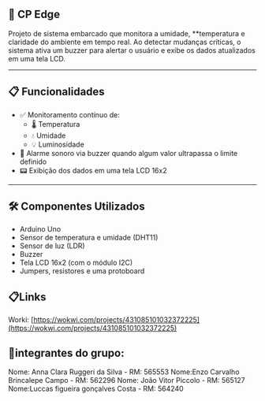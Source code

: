 
## 📡 CP Edge

Projeto de sistema embarcado que monitora a umidade, **temperatura e claridade do ambiente em tempo real. Ao detectar mudanças críticas, o sistema ativa um buzzer para alertar o usuário e exibe os dados atualizados em uma tela LCD.

---

## 📋 Funcionalidades

- ✅ Monitoramento contínuo de:
  - 🌡 Temperatura
  - 💧 Umidade
  - 💡 Luminosidade
- 🔔 Alarme sonoro via buzzer quando algum valor ultrapassa o limite definido
- 📟 Exibição dos dados em uma tela LCD 16x2
---

## 🛠 Componentes Utilizados

- Arduino Uno
- Sensor de temperatura e umidade (DHT11)
- Sensor de luz (LDR)
- Buzzer
- Tela LCD 16x2 (com o módulo I2C)
- Jumpers, resistores e uma protoboard

## 📋Links
Worki: [https://wokwi.com/projects/431085101032372225](https://wokwi.com/projects/431085101032372225)

## 👤integrantes do grupo:

Nome: Anna Clara Ruggeri da Silva - RM: 565553
Nome:Enzo Carvalho Brincalepe Campo - RM: 562296
Nome: João Vitor Piccolo - RM: 565127
Nome:Luccas figueira gonçalves Costa - RM: 564240
